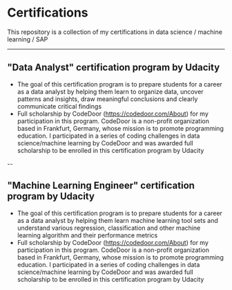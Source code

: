 # Certifications
This repository is a collection of my certifications in data science / machine learning / SAP

---

## "Data Analyst" certification program by Udacity

- The goal of this certification program is to prepare students for a career as a data analyst by helping them learn to organize data, uncover patterns and insights, draw meaningful conclusions and clearly communicate critical findings
- Full scholarship by CodeDoor (https://codedoor.com/About) for my participation in this program. CodeDoor is a non-profit organization based in Frankfurt, Germany, whose mission is to promote programming education. I participated in a series of coding challenges in data science/machine learning by CodeDoor and was awarded full scholarship to be enrolled in this certification program by Udacity

--

## "Machine Learning Engineer" certification program by Udacity

- The goal of this certification program is to prepare students for a career as a data analyst by helping them learn machine learning tool sets and understand various regression, classification and other machine learning algorithm and their performance metrics
- Full scholarship by CodeDoor (https://codedoor.com/About) for my participation in this program. CodeDoor is a non-profit organization based in Frankfurt, Germany, whose mission is to promote programming education. I participated in a series of coding challenges in data science/machine learning by CodeDoor and was awarded full scholarship to be enrolled in this certification program by Udacity